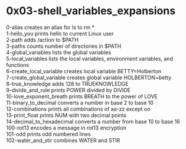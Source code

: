 # 0x03-shell_variables_expansions

0-alias creates an alias for ls to rm * \
1-hello_you prints hello to current Linux user\
2-path adds /action to $PATH\
3-paths counts number of directories in $PATH\
4-global_variables lists the global variables\
5-local_variables lists the local variables, environment variables, and functions\
6-create_local_variable creates local variable BETTY=Holberton\
7-create_global_variable creates global variable HOLBERTON=betty\
8-true_knowledge adds 128 to TRUEKNOWLEDGE\
9-divide_and_rule prints POWER divided by DIVIDE\
10-love_exponent_breath prints BREATH to the power of LOVE\
11-binary_to_decimal converts a number in base 2 to base 10\
12-combinations prints all combinations of aa-zz except oo\
13-print_float prints NUM with two decimal points\
14-decimal_to_hexadecimal converts a number from base 10 to base 16\
100-rot13 encodes a message in rot13 encryption\
101-odd prints odd numbered lines\
102-water_and_stir combines WATER and STIR
